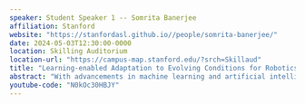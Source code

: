 ```yaml
---
speaker: Student Speaker 1 -- Somrita Banerjee
affiliation: Stanford
website: "https://stanfordasl.github.io//people/somrita-banerjee/"
date: 2024-05-03T12:30:00-0000
location: Skilling Auditorium
location-url: "https://campus-map.stanford.edu/?srch=Skillaud"
title: "Learning-enabled Adaptation to Evolving Conditions for Robotics"
abstract: "With advancements in machine learning and artificial intelligence, a new generation of “learning-enabled” robots is emerging, which are better suited to operating autonomously in unstructured, uncertain, and unforgiving environments. To achieve these goals, robots must be able to adapt to evolving conditions that are different from those seen during training or expected during deployment. In this talk I will first talk about adapting to novel instantiations, i.e., different task instances with shared structure, through parameter adaptation. Such adaptation is done passively, by augmenting physics-based models with learned models, with our key contribution being that the interpretability of physical parameters is retained, allowing us to monitor adaptation. Second, I will talk about a framework for active adaptation where the model monitors its own performance and curates a diverse subset of uncertain inputs to be used for periodic fine-tuning of the model, improving performance over the full data lifecycle."
youtube-code: "N0kOc30HBJY"
---
```

